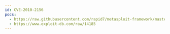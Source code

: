 ```yaml
---
id: CVE-2010-2156
pocs:
  - https://raw.githubusercontent.com/rapid7/metasploit-framework/master/modules/auxiliary/dos/dhcp/isc_dhcpd_clientid.rb
  - https://www.exploit-db.com/raw/14185
---
```

